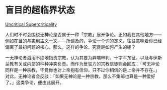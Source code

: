  # 盲目的超临界状态

[Uncritical Supercriticality](https://www.readthesequences.com/Uncritical-Supercriticality)

人们时不时会围绕无神论是否属于一种「宗教」展开争论。正如我在其他地方——例如在[目的与实用主义](https://www.greaterwrong.com/lw/lf/purpose_and_pragmatism/)一文——所谈及的，争论一个词的定义，往往意味着你已经偏离了最初问题的核心。那么，这样的争论，究竟是如何产生的呢？

一无神论者滔滔不绝地指责宗教，认为其要为异端审判、十字军东征，以及与伊斯兰教有关或内部的种种冲突负责。而作为反驳方的宗教信徒则会回应：「可无神论同样是一种宗教，毕竟你也对上帝抱有信仰，只不过你相信的是上帝并不存在。」对此，无神论者会反驳：「如果无神论是一种宗教，那么不集邮也算是一种爱好了。」这类争论，便由此展开。
